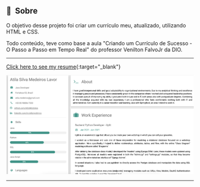

## 🔖&nbsp; Sobre

O objetivo desse projeto foi criar um currículo meu, atualizado, utilizando HTML e CSS.

Todo conteúdo, teve como base a aula "Criando um Currículo de Sucesso - O Passo a Passo em Tempo Real" do professor Venilton FalvoJr da DIO.


---


   [Click here to see my resume](https://atilamedeiros.github.io/resume/){:target="_blank"}

   <img src="https://github.com/AtilaMedeiros/resume/blob/main/Resume.jpg">

---
